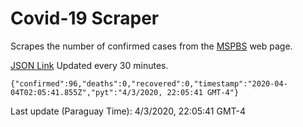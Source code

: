 # Covid-19 Scraper

Scrapes the number of confirmed cases from the [MSPBS](https://www.mspbs.gov.py/covid-19.php) web page.

[JSON Link](https://jmayalag.github.io/covid19-scrape/cases.json)
Updated every 30 minutes.
```
{"confirmed":96,"deaths":0,"recovered":0,"timestamp":"2020-04-04T02:05:41.855Z","pyt":"4/3/2020, 22:05:41 GMT-4"}
```
Last update (Paraguay Time): 4/3/2020, 22:05:41 GMT-4